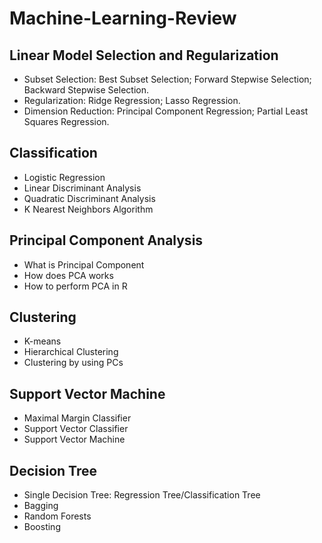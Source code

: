 # Machine-Learning-Review

## Linear Model Selection and Regularization
* Subset Selection: Best Subset Selection; Forward Stepwise Selection; Backward Stepwise Selection.
* Regularization: Ridge Regression; Lasso Regression.
* Dimension Reduction: Principal Component Regression; Partial Least Squares Regression.

## Classification
* Logistic Regression
* Linear Discriminant Analysis
* Quadratic Discriminant Analysis
* K Nearest Neighbors Algorithm

## Principal Component Analysis
* What is Principal Component 
* How does PCA works
* How to perform PCA in R

## Clustering
* K-means
* Hierarchical Clustering
* Clustering by using PCs

## Support Vector Machine
* Maximal Margin Classifier
* Support Vector Classifier
* Support Vector Machine

## Decision Tree
* Single Decision Tree: Regression Tree/Classification Tree
* Bagging
* Random Forests
* Boosting

